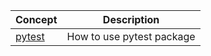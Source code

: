 | Concept | Description |
| --- | --- |
| [pytest](pytest_example/pytest.md) | How to use pytest package |